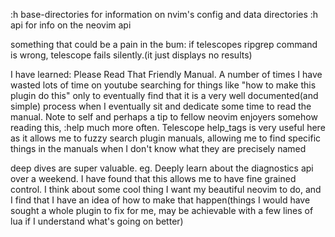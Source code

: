 :h base-directories for information on nvim's config and data directories
:h api for info on the neovim api  

something that could be a pain in the bum: if telescopes ripgrep command is wrong, telescope fails silently.(it just displays no results)

I have learned:
Please Read That Friendly Manual. A number of times I have wasted lots of time on youtube searching for things like "how to make this plugin do this" only to eventually find that it is a very well documented(and simple) process when I eventually sit and dedicate some time to read the manual. Note to self and perhaps a tip to fellow neovim enjoyers somehow reading this, :help <plugin whose behaviour I wish to modify> much more often. Telescope help_tags is very useful here as it allows me to fuzzy search plugin manuals, allowing me to find specific things in the manuals when I don't know what they are precisely named

deep dives are super valuable. eg. Deeply learn about the diagnostics api over a weekend. I have found that this allows me to have fine grained control. I think about some cool thing I want my beautiful neovim to do, and I find that I have an idea of how to make that happen(things I would have sought a whole plugin to fix for me, may be achievable with a few lines of lua if I understand what's going on better)
